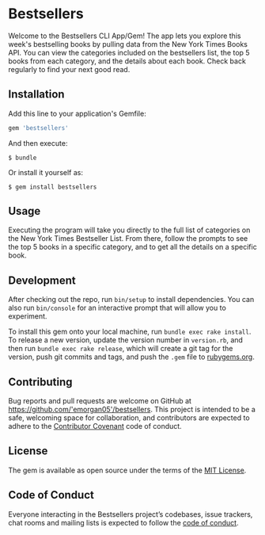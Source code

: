# Bestsellers

Welcome to the Bestsellers CLI App/Gem! The app lets you explore this week's bestselling books by pulling data from the New York Times Books API.
You can view the categories included on the bestsellers list, the top 5 books from each category, and the details about each book.
Check back regularly to find your next good read.

## Installation

Add this line to your application's Gemfile:

```ruby
gem 'bestsellers'
```

And then execute:

    $ bundle

Or install it yourself as:

    $ gem install bestsellers

## Usage

Executing the program will take you directly to the full list of categories on the New York Times Bestseller List.
From there, follow the prompts to see the top 5 books in a specific category, and to get all the details on a specific book. 

## Development

After checking out the repo, run `bin/setup` to install dependencies. You can also run `bin/console` for an interactive prompt that will allow you to experiment.

To install this gem onto your local machine, run `bundle exec rake install`. To release a new version, update the version number in `version.rb`, and then run `bundle exec rake release`, which will create a git tag for the version, push git commits and tags, and push the `.gem` file to [rubygems.org](https://rubygems.org).

## Contributing

Bug reports and pull requests are welcome on GitHub at https://github.com/'emorgan05'/bestsellers. This project is intended to be a safe, welcoming space for collaboration, and contributors are expected to adhere to the [Contributor Covenant](http://contributor-covenant.org) code of conduct.

## License

The gem is available as open source under the terms of the [MIT License](http://opensource.org/licenses/MIT).

## Code of Conduct

Everyone interacting in the Bestsellers project’s codebases, issue trackers, chat rooms and mailing lists is expected to follow the [code of conduct](https://github.com/'emorgan05'/bestsellers/blob/master/CODE_OF_CONDUCT.md).
